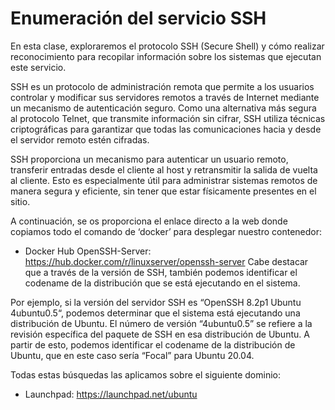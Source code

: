 # Enumeración del servicio SSH

En esta clase, exploraremos el protocolo SSH (Secure Shell) y cómo realizar reconocimiento para recopilar información sobre los sistemas que ejecutan este servicio.

SSH es un protocolo de administración remota que permite a los usuarios controlar y modificar sus servidores remotos a través de Internet mediante un mecanismo de autenticación seguro. Como una alternativa más segura al protocolo Telnet, que transmite información sin cifrar, SSH utiliza técnicas criptográficas para garantizar que todas las comunicaciones hacia y desde el servidor remoto estén cifradas.

SSH proporciona un mecanismo para autenticar un usuario remoto, transferir entradas desde el cliente al host y retransmitir la salida de vuelta al cliente. Esto es especialmente útil para administrar sistemas remotos de manera segura y eficiente, sin tener que estar físicamente presentes en el sitio.

A continuación, se os proporciona el enlace directo a la web donde copiamos todo el comando de ‘docker’ para desplegar nuestro contenedor:

- Docker Hub OpenSSH-Server: https://hub.docker.com/r/linuxserver/openssh-server
Cabe destacar que a través de la versión de SSH, también podemos identificar el codename de la distribución que se está ejecutando en el sistema.

Por ejemplo, si la versión del servidor SSH es “OpenSSH 8.2p1 Ubuntu 4ubuntu0.5“, podemos determinar que el sistema está ejecutando una distribución de Ubuntu. El número de versión “4ubuntu0.5” se refiere a la revisión específica del paquete de SSH en esa distribución de Ubuntu. A partir de esto, podemos identificar el codename de la distribución de Ubuntu, que en este caso sería “Focal” para Ubuntu 20.04.

Todas estas búsquedas las aplicamos sobre el siguiente dominio:

- Launchpad: https://launchpad.net/ubuntu
